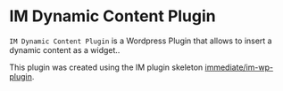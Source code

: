 # IM Dynamic Content Plugin

`IM Dynamic Content Plugin` is a Wordpress Plugin that allows to insert a dynamic content as a widget..

This plugin was created using the IM plugin skeleton [immediate/im-wp-plugin](https://github.immediate.co.uk/WCP-Packages/im-wp-plugin).
